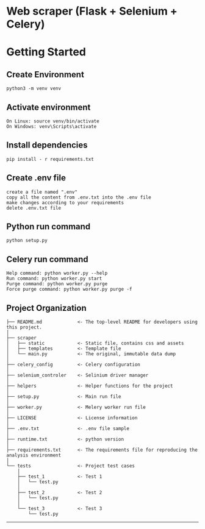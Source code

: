Web scraper (Flask + Selenium + Celery)
==============================


# Getting Started


Create Environment
------------
```
python3 -m venv venv
```

Activate environment
------------
```
On Linux: source venv/bin/activate
On Windows: venv\Scripts\activate
```

Install dependencies
------------
```
pip install - r requirements.txt
```

Create .env file
------------
```
create a file named ".env"
copy all the content from .env.txt into the .env file
make changes according to your requirements
delete .env.txt file
```

Python run command
------------
```
python setup.py
```

Celery run command
------------
```
Help command: python worker.py --help
Run command: python worker.py start
Purge command: python worker.py purge
Force purge command: python worker.py purge -f
```

Project Organization
------------

    ├── README.md             <- The top-level README for developers using this project.
    │
    ├── scraper
    │   ├── static            <- Static file, contains css and assets
    │   ├── templates         <- Template file
    │   └── main.py           <- The original, immutable data dump
    │
    ├── celery_config         <- Celery configuration
    │
    ├── selenium_controler    <- Selinium driver manager
    │
    ├── helpers               <- Helper functions for the project
    │
    ├── setup.py              <- Main run file
    │
    ├── worker.py             <- Melery worker run file
    │
    ├── LICENSE               <- License information
    │
    ├── .env.txt              <- .env file sample
    │
    ├── runtime.txt           <- python version
    │
    ├── requirements.txt      <- The requirements file for reproducing the analysis environment
    │
    └── tests                 <- Project test cases
        │
        ├── test_1            <- Test 1
        │   └── test.py
        │
        ├── test_2            <- Test 2
        │   └── test.py
        │
        └── test_3            <- Test 3
            └── test.py

------------